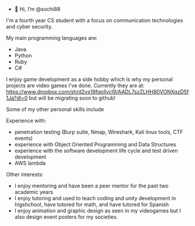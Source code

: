 - 👋 Hi, I’m @sochi88 

I'm a fourth year CS student with a focus on communication technologies and cyber security. 

My main programming languages are:
- Java
- Python
- Ruby
- C# 

I enjoy game development as a side hobby which is why my personal projects are video games I've done. 
Currently they are at: https://www.dropbox.com/sh/d2vs19fqpllycl9/AADL7szZLHH80VONXqzD5f1Ja?dl=0 but will be migrating soon to github!

Some of my other personal skills include

Experience with:
- penetration testing (Burp suite, Nmap, Wireshark, Kali linux tools, CTF events)
- experience with Object Oriented Programming and Data Structures
- experience with the software development life cycle and test driven development
- AWS lambda

Other interests:
- I enjoy mentoring and have been a peer mentor for the past two academic years
- I enjoy tutoring and used to teach coding and unity development in higshchool, have tutored for math, and have tutored for Spanish
- I enjoy animation and graphic design as seen in my videogames but I also design event posters for my societies. 
